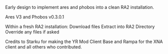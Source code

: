 Early design to implement ares and phobos into a clean RA2 installation.

Ares V3 and Phobos v0.3.0.1


Within a fresh RA2 installation:
    Download files
    Extract into RA2 Directory
    Override any files if asked

Credits to Starku for making the YR Mod Client Base and Rampa for the XNA client and all others who contributed.
